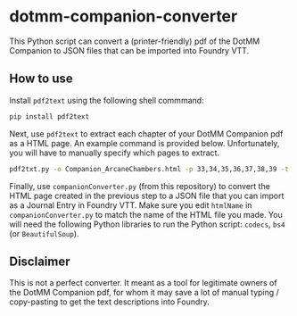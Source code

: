 # dotmm-companion-converter

This Python script can convert a (printer-friendly) pdf of the DotMM Companion to JSON files that can be imported into Foundry VTT.

## How to use

Install `pdf2text` using the following shell commmand:

```sh
pip install pdf2text
```

Next, use `pdf2text` to extract each chapter of your DotMM Companion pdf as a HTML page. An example command is provided below. Unfortunately, you will have to manually specify which pages to extract. 

```sh
pdf2txt.py -o Companion_ArcaneChambers.html -p 33,34,35,36,37,38,39 -t html -A DotMM_Companion.pdf
```

Finally, use `companionConverter.py` (from this repository) to convert the HTML page created in the previous step to a JSON file that you can import as a Journal Entry in Foundry VTT. Make sure you edit `htmlName` in `companionConverter.py` to match the name of the HTML file you made. You will need the following Python libraries to run the Python script: `codecs`, `bs4` (or `BeautifulSoup`). 

## Disclaimer
This is not a perfect converter. It meant as a tool for legitimate owners of the DotMM Companion pdf, for whom it may save a lot of manual typing / copy-pasting to get the text descriptions into Foundry. 


